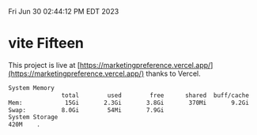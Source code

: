 Fri Jun 30 02:44:12 PM EDT 2023

# vite Fifteen


This project is live at [https://marketingpreference.vercel.app/](https://marketingpreference.vercel.app/) thanks to Vercel.

```bash
System Memory
               total        used        free      shared  buff/cache   available
Mem:            15Gi       2.3Gi       3.8Gi       370Mi       9.2Gi        12Gi
Swap:          8.0Gi        54Mi       7.9Gi
System Storage
420M	.
